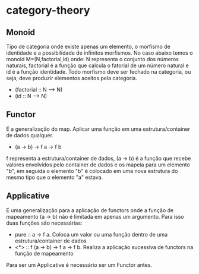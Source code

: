 # category-theory

## Monoid

Tipo de categoria onde existe apenas um elemento, o morfismo de identidade e a possibilidade de infinitos morfismos. No caso abaixo temos o monoid M=(N,factorial,id) onde: N representa o conjunto dos números naturais, factorial é a função que calcula o fatorial de um número natural e id é a função identidade. Todo morfismo deve ser fechado na categoria, ou seja, deve produzir elementos aceitos pela categoria.

- (factorial :: N ⟶ N)
- (id :: N ⟶ N)

## Functor

É a generalização do map. Aplicar uma função em uma estrutura/container de dados qualquer.

- (a -> b) -> f a -> f b

f representa a estrutura/container de dados, (a -> b) é a função que recebe valores envolvidos pelo container de dados e os mapeia para um elemento "b", em seguida o
elemento "b" é colocado em uma nova estrutura do mesmo tipo que o elemento "a" estava.

## Applicative

É uma generalização para a aplicação de functors onde a função de mapeamento (a -> b) não é limitada em apenas um argumento. Para isso duas funções são necessárias:

- pure :: a -> f a. Coloca um valor ou uma função dentro de uma estrutura/container de dados
- <*> :: f (a -> b) -> f a -> f b. Realiza a aplicação sucessiva de functors na função de mapeamento

Para ser um Applicative é necessário ser um Functor antes.
